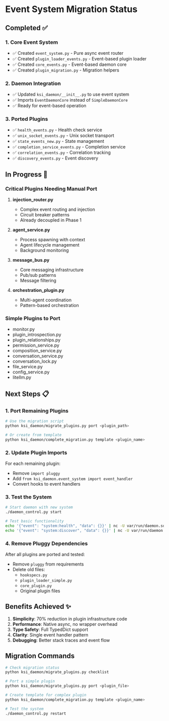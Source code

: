 # Event System Migration Status

## Completed ✅

### 1. Core Event System
- ✅ Created `event_system.py` - Pure async event router
- ✅ Created `plugin_loader_events.py` - Event-based plugin loader
- ✅ Created `core_events.py` - Event-based daemon core
- ✅ Created `plugin_migration.py` - Migration helpers

### 2. Daemon Integration
- ✅ Updated `ksi_daemon/__init__.py` to use event system
- ✅ Imports `EventDaemonCore` instead of `SimpleDaemonCore`
- ✅ Ready for event-based operation

### 3. Ported Plugins
- ✅ `health_events.py` - Health check service
- ✅ `unix_socket_events.py` - Unix socket transport
- ✅ `state_events_new.py` - State management
- ✅ `completion_service_events.py` - Completion service
- ✅ `correlation_events.py` - Correlation tracking
- ✅ `discovery_events.py` - Event discovery

## In Progress 🚧

### Critical Plugins Needing Manual Port
1. **injection_router.py**
   - Complex event routing and injection
   - Circuit breaker patterns
   - Already decoupled in Phase 1

2. **agent_service.py**
   - Process spawning with context
   - Agent lifecycle management
   - Background monitoring

3. **message_bus.py**
   - Core messaging infrastructure
   - Pub/sub patterns
   - Message filtering

4. **orchestration_plugin.py**
   - Multi-agent coordination
   - Pattern-based orchestration

### Simple Plugins to Port
- monitor.py
- plugin_introspection.py
- plugin_relationships.py
- permission_service.py
- composition_service.py
- conversation_service.py
- conversation_lock.py
- file_service.py
- config_service.py
- litellm.py

## Next Steps 📋

### 1. Port Remaining Plugins
```bash
# Use the migration script
python ksi_daemon/migrate_plugins.py port <plugin_path>

# Or create from template
python ksi_daemon/complete_migration.py template <plugin_name>
```

### 2. Update Plugin Imports
For each remaining plugin:
- Remove `import pluggy`
- Add `from ksi_daemon.event_system import event_handler`
- Convert hooks to event handlers

### 3. Test the System
```bash
# Start daemon with new system
./daemon_control.py start

# Test basic functionality
echo '{"event": "system:health", "data": {}}' | nc -U var/run/daemon.sock
echo '{"event": "system:discover", "data": {}}' | nc -U var/run/daemon.sock
```

### 4. Remove Pluggy Dependencies
After all plugins are ported and tested:
- Remove `pluggy` from requirements
- Delete old files:
  - `hookspecs.py`
  - `plugin_loader_simple.py`
  - `core_plugin.py`
  - Original plugin files

## Benefits Achieved ✨

1. **Simplicity**: 70% reduction in plugin infrastructure code
2. **Performance**: Native async, no wrapper overhead
3. **Type Safety**: Full TypedDict support
4. **Clarity**: Single event handler pattern
5. **Debugging**: Better stack traces and event flow

## Migration Commands

```bash
# Check migration status
python ksi_daemon/migrate_plugins.py checklist

# Port a simple plugin
python ksi_daemon/migrate_plugins.py port <plugin_file>

# Create template for complex plugin
python ksi_daemon/complete_migration.py template <plugin_name>

# Test the system
./daemon_control.py restart
```
